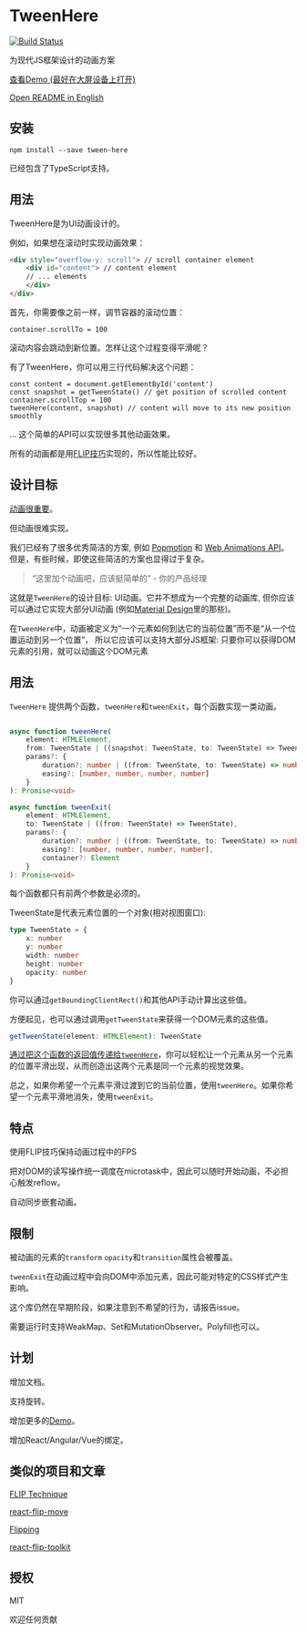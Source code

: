 ﻿# TweenHere

[![Build Status](https://travis-ci.org/pinyin/tween-here.svg?branch=master)](https://travis-ci.org/pinyin/tween-here)

为现代JS框架设计的动画方案

[查看Demo (最好在大屏设备上打开)](http://pinyin.github.io/tween-here)

[Open README in English](./README.md)

## 安装

`npm install --save tween-here`

已经包含了TypeScript支持。

## 用法

TweenHere是为UI动画设计的。

例如，如果想在滚动时实现动画效果：

```html
<div style="overflow-y: scroll"> // scroll container element
    <div id="content"> // content element
    // ... elements
    </div>
</div>
```
首先，你需要像之前一样，调节容器的滚动位置：
```
container.scrollTo = 100
```
滚动内容会跳动到新位置。怎样让这个过程变得平滑呢？

有了TweenHere，你可以用三行代码解决这个问题：
```
const content = document.getElementById('content')
const snapshot = getTweenState() // get position of scrolled content
container.scrollTop = 100
tweenHere(content, snapshot) // content will move to its new position smoothly 
```

... 这个简单的API可以实现很多其他动画效果。

所有的动画都是用[FLIP技巧](https://aerotwist.com/blog/flip-your-animations/)实现的，所以性能比较好。

## 设计目标

[动画很重要](https://material.io/guidelines/motion/material-motion.html#material-motion-why-does-motion-matter)。

但动画很难实现。

我们已经有了很多优秀简洁的方案, 例如 [Popmotion](https://popmotion.io/) 和 [Web Animations API](https://developer.mozilla.org/en-US/docs/Web/API/Web_Animations_API)。但是，有些时候，即使这些简洁的方案也显得过于复杂。

> “这里加个动画吧，应该挺简单的” - 你的产品经理

这就是`TweenHere`的设计目标: UI动画。它并不想成为一个完整的动画库, 但你应该可以通过它实现大部分UI动画 (例如[Material Design](https://material.io/guidelines/motion/material-motion.html)里的那些)。

在`TweenHere`中，动画被定义为“一个元素如何到达它的当前位置”而不是“从一个位置运动到另一个位置”， 所以它应该可以支持大部分JS框架: 只要你可以获得DOM元素的引用，就可以动画这个DOM元素

## 用法

`TweenHere` 提供两个函数，`tweenHere`和`tweenExit`，每个函数实现一类动画。 

```typescript jsx

async function tweenHere(
    element: HTMLElement,
    from: TweenState | ((snapshot: TweenState, to: TweenState) => TweenState),
    params?: {
        duration?: number | ((from: TweenState, to: TweenState) => number),
        easing?: [number, number, number, number]
    }
): Promise<void> 

async function tweenExit(
    element: HTMLElement,
    to: TweenState | ((from: TweenState) => TweenState),
    params?: {
        duration?: number | ((from: TweenState, to: TweenState) => number),
        easing?: [number, number, number, number],
        container?: Element 
    }
): Promise<void> 
```

每个函数都只有前两个参数是必须的。

TweenState是代表元素位置的一个对象(相对视图窗口):
```typescript jsx
type TweenState = {
    x: number
    y: number
    width: number
    height: number
    opacity: number
} 
```
你可以通过`getBoundingClientRect()`和其他API手动计算出这些值。 

方便起见，也可以通过调用`getTweenState`来获得一个DOM元素的这些值。

```typescript jsx
getTweenState(element: HTMLElement): TweenState
```
[通过把这个函数的返回值传递给`tweenHere`](./demo/ParentChild.tsx)，你可以轻松让一个元素从另一个元素的位置平滑出现，从而创造出这两个元素是同一个元素的视觉效果。


总之，如果你希望一个元素平滑过渡到它的当前位置，使用`tweenHere`。如果你希望一个元素平滑地消失，使用`tweenExit`。

## 特点

使用FLIP技巧保持动画过程中的FPS

把对DOM的读写操作统一调度在microtask中，因此可以随时开始动画，不必担心触发reflow。

自动同步嵌套动画。

## 限制

被动画的元素的`transform` `opacity`和`transition`属性会被覆盖。

`tweenExit`在动画过程中会向DOM中添加元素，因此可能对特定的CSS样式产生影响。

这个库仍然在早期阶段，如果注意到不希望的行为，请报告issue。

需要运行时支持WeakMap、Set和MutationObserver。Polyfill也可以。

## 计划

增加文档。

支持旋转。

增加更多的[Demo](http://pinyin.github.io/tween-here)。

增加React/Angular/Vue的绑定。

## 类似的项目和文章

[FLIP Technique](https://aerotwist.com/blog/flip-your-animations/)

[react-flip-move](https://github.com/joshwcomeau/react-flip-move)

[Flipping](https://github.com/davidkpiano/flipping)

[react-flip-toolkit](https://github.com/aholachek/react-flip-toolkit)

## 授权

MIT

欢迎任何贡献
